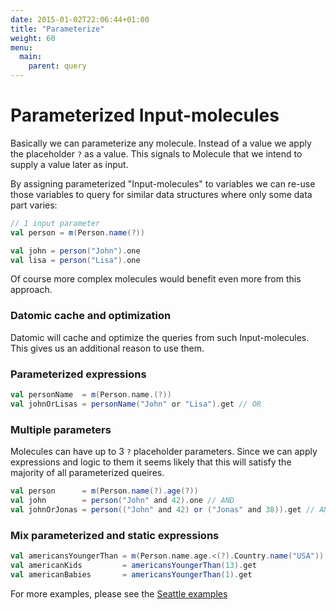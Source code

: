 ```yaml
---
date: 2015-01-02T22:06:44+01:00
title: "Parameterize"
weight: 60
menu:
  main:
    parent: query
---
```


# Parameterized Input-molecules

Basically we can parameterize any molecule. Instead of a value we apply the placeholder `?` as a value. This signals to Molecule that we intend to supply a value later as input.

By assigning parameterized "Input-molecules" to variables we can re-use those variables to query for similar data structures where only some data part varies:

```scala
// 1 input parameter
val person = m(Person.name(?))

val john = person("John").one
val lisa = person("Lisa").one
```

Of course more complex molecules would benefit even more from this approach.

### Datomic cache and optimization
Datomic will cache and optimize the queries from such Input-molecules. This gives us an additional reason to use them.


### Parameterized expressions

```scala
val personName  = m(Person.name.(?))
val johnOrLisas = personName("John" or "Lisa").get // OR
```

### Multiple parameters
Molecules can have up to 3 `?` placeholder parameters. Since we can apply expressions and logic to them it seems likely that this will satisfy the majority of all parameterized queires.

```scala
val person      = m(Person.name(?).age(?))
val john        = person("John" and 42).one // AND
val johnOrJonas = person(("John" and 42) or ("Jonas" and 38)).get // AND/OR
```

### Mix parameterized and static expressions

```scala
val americansYoungerThan = m(Person.name.age.<(?).Country.name("USA"))
val americanKids         = americansYoungerThan(13).get
val americanBabies       = americansYoungerThan(1).get
```

For more examples, please see the [Seattle examples](https://github.com/scalamolecule/molecule/blob/master/examples/src/test/scala/molecule/examples/seattle/SeattleTests.scala#L141)